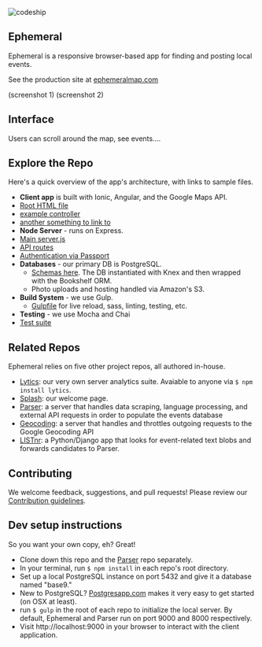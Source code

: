 
![codeship](https://codeship.com/projects/59a737f0-1648-0132-c4e7-72c6c37b1f6e/status?branch=master)


## Ephemeral

Ephemeral is a responsive browser-based app for finding and posting local events.

See the production site at [ephemeralmap.com](www.ephemeralmap.com)

(screenshot 1)
(screenshot 2)

## Interface

Users can scroll around the map, see events....


## Explore the Repo

Here's a quick overview of the app's architecture, with links to sample files.

-  **Client app** is built with Ionic, Angular, and the Google Maps API.
  -  [Root HTML file](linky)
  -  [example controller](linky)
  -  [another something to link to](linky) 
-  **Node Server** - runs on Express.
  -  [Main server.js](https://github.com/base9/ephemeral/blob/master/server/index.js)
  -  [API routes](https://github.com/base9/ephemeral/tree/master/server/api) 
  -  [Authentication via Passport](https://github.com/base9/ephemeral/blob/master/server/config/passport.js)
- **Databases** - our primary DB is PostgreSQL.
  - [Schemas here](linky).  The DB instantiated with Knex and then wrapped with the Bookshelf ORM.  
  - Photo uploads and hosting handled via Amazon's S3.
- **Build System** - we use Gulp.
  - [Gulpfile](https://github.com/base9/ephemeral/blob/master/gulpfile.js) for live reload, sass, linting, testing, etc.
-  **Testing** - we use Mocha and Chai
  - [Test suite](https://github.com/base9/ephemeral/blob/master/test/serverSpec.js)


## Related Repos
Ephemeral relies on five other project repos, all authored in-house.

-  [Lytics](https://github.com/base9/lytics): our very own server analytics suite.  Avaiable to anyone via `$ npm install lytics`.
-  [Splash](https://github.com/base9/splash): our welcome page.  
-  [Parser](https://github.com/base9/parser): a server that handles data scraping, language processing, and external API requests in order to populate the events database
-  [Geocoding](https://github.com/base9/geocoding): a server that handles and throttles outgoing requests to the Google Geocoding API
-  [LISTnr](https://github.com/base9/LISTnr): a Python/Django app that looks for event-related text blobs and forwards candidates to Parser.



## Contributing

We welcome feedback, suggestions, and pull requests!  Please review our [Contribution guidelines](https://github.com/base9/ephemeral/blob/master/CONTRIBUTING.md).


## Dev setup instructions
So you want your own copy, eh?  Great!

-  Clone down this repo and the [Parser](https://github.com/base9/parser) repo separately.
-  In your terminal, run `$ npm install` in each repo's root directory.
-  Set up a local PostgreSQL instance on port 5432 and give it a database named "base9."
  - New to PostgreSQL? [Postgresapp.com](http://postgresapp.com/) makes it very easy to get started (on OSX at least).
-  run `$ gulp` in the root of each repo to initialize the local server.  By default, Ephemeral and Parser run on port 9000 and 8000 respectively.
-  Visit http://localhost:9000 in your browser to interact with the client application.